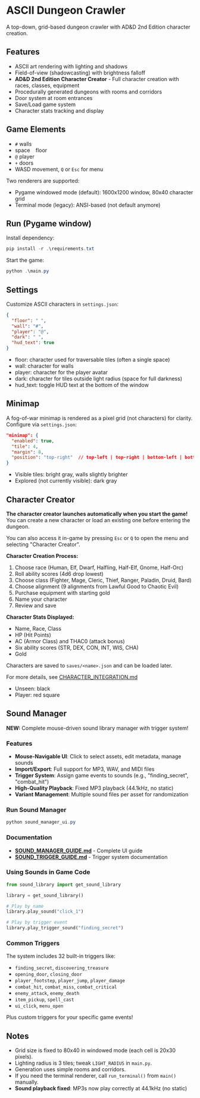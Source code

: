 # ASCII Dungeon Crawler

A top-down, grid-based dungeon crawler with AD&D 2nd Edition character creation.

## Features
- ASCII art rendering with lighting and shadows
- Field-of-view (shadowcasting) with brightness falloff
- **AD&D 2nd Edition Character Creator** - Full character creation with races, classes, equipment
- Procedurally generated dungeons with rooms and corridors
- Door system at room entrances
- Save/Load game system
- Character stats tracking and display

## Game Elements
- `#` walls
- space ` ` floor
- `@` player
- `+` doors
- WASD movement, `Q` or `Esc` for menu

Two renderers are supported:
- Pygame windowed mode (default): 1600x1200 window, 80x40 character grid
- Terminal mode (legacy): ANSI-based (not default anymore)

## Run (Pygame window)

Install dependency:

```powershell
pip install -r .\requirements.txt
```

Start the game:

```powershell
python .\main.py
```

## Settings

Customize ASCII characters in `settings.json`:

```json
{
  "floor": " ",
  "wall": "#",
  "player": "@",
  "dark": " ",
  "hud_text": true
}
```

- floor: character used for traversable tiles (often a single space)
- wall: character for walls
- player: character for the player avatar
- dark: character for tiles outside light radius (space for full darkness)
- hud_text: toggle HUD text at the bottom of the window

## Minimap

A fog-of-war minimap is rendered as a pixel grid (not characters) for clarity.
Configure via `settings.json`:

```json
"minimap": {
  "enabled": true,
  "tile": 4,
  "margin": 8,
  "position": "top-right"  // top-left | top-right | bottom-left | bottom-right
}
```

- Visible tiles: bright gray, walls slightly brighter
- Explored (not currently visible): dark gray

## Character Creator

**The character creator launches automatically when you start the game!** You can create a new character or load an existing one before entering the dungeon.

You can also access it in-game by pressing `Esc` or `Q` to open the menu and selecting "Character Creator".

**Character Creation Process:**
1. Choose race (Human, Elf, Dwarf, Halfling, Half-Elf, Gnome, Half-Orc)
2. Roll ability scores (4d6 drop lowest)
3. Choose class (Fighter, Mage, Cleric, Thief, Ranger, Paladin, Druid, Bard)
4. Choose alignment (9 alignments from Lawful Good to Chaotic Evil)
5. Purchase equipment with starting gold
6. Name your character
7. Review and save

**Character Stats Displayed:**
- Name, Race, Class
- HP (Hit Points)
- AC (Armor Class) and THAC0 (attack bonus)
- Six ability scores (STR, DEX, CON, INT, WIS, CHA)
- Gold

Characters are saved to `saves/<name>.json` and can be loaded later.

For more details, see [CHARACTER_INTEGRATION.md](CHARACTER_INTEGRATION.md)
- Unseen: black
- Player: red square

## Sound Manager

**NEW:** Complete mouse-driven sound library manager with trigger system!

### Features
- **Mouse-Navigable UI**: Click to select assets, edit metadata, manage sounds
- **Import/Export**: Full support for MP3, WAV, and MIDI files
- **Trigger System**: Assign game events to sounds (e.g., "finding_secret", "combat_hit")
- **High-Quality Playback**: Fixed MP3 playback (44.1kHz, no static)
- **Variant Management**: Multiple sound files per asset for randomization

### Run Sound Manager
```powershell
python sound_manager_ui.py
```

### Documentation
- **[SOUND_MANAGER_GUIDE.md](SOUND_MANAGER_GUIDE.md)** - Complete UI guide
- **[SOUND_TRIGGER_GUIDE.md](SOUND_TRIGGER_GUIDE.md)** - Trigger system documentation

### Using Sounds in Game Code
```python
from sound_library import get_sound_library

library = get_sound_library()

# Play by name
library.play_sound("click_1")

# Play by trigger event
library.play_trigger_sound("finding_secret")
```

### Common Triggers
The system includes 32 built-in triggers like:
- `finding_secret`, `discovering_treasure`
- `opening_door`, `closing_door`
- `player_footstep`, `player_jump`, `player_damage`
- `combat_hit`, `combat_miss`, `combat_critical`
- `enemy_attack`, `enemy_death`
- `item_pickup`, `spell_cast`
- `ui_click`, `menu_open`

Plus custom triggers for your specific game events!

## Notes

- Grid size is fixed to 80x40 in windowed mode (each cell is 20x30 pixels).
- Lighting radius is 3 tiles; tweak `LIGHT_RADIUS` in `main.py`.
- Generation uses simple rooms and corridors.
- If you need the terminal renderer, call `run_terminal()` from `main()` manually.
- **Sound playback fixed**: MP3s now play correctly at 44.1kHz (no static)
